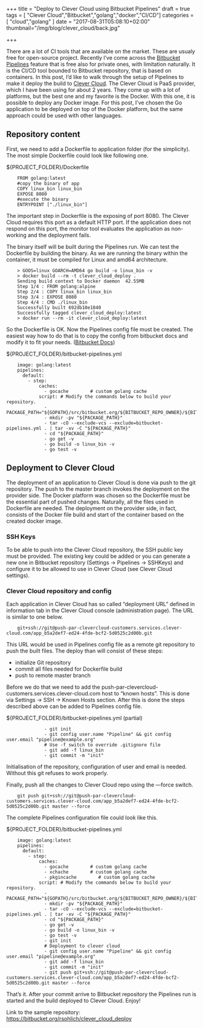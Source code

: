 +++
title = "Deploy to Clever Cloud using Bitbucket Pipelines"
draft = true
tags = [
"Clever Cloud","Bitbucket","golang","docker","CI/CD"]
categories = [
    "cloud","golang"
]
date = "2017-08-31T05:08:10+02:00"
thumbnail="/img/blog/clever_cloud/back.jpg"

+++

There are a lot of CI tools that are available on the market. These are usualy free for open-source project. Recently I’ve come across the [Bitbucket Pipelines](https://bitbucket.org/product/features/pipelines) feature that is free also for private ones, with limitation naturally. It is the CI/CD tool bounded to Bitbucket repository, that is based on containers.
In this post, I’d like to walk through the setup of Pipelines to make it deploy the build to [Clever Cloud](https://www.clever-cloud.com). The Clever Cloud is PaaS provider, which I have been using for about 2 years. They come up with a lot of platforms, but the best one and my favorite is the Docker. With this one, it is possible to deploy any Docker image.
For this post, I’ve chosen the Go application to be deployed on top of the Docker platform, but the same approach could be used with other languages.

## Repository content

First, we need to add a Dockerfile to application folder (for the simplicity). The most simple Dockerfile could look like following one. 

${PROJECT_FOLDER}/Dockerfile
```
    FROM golang:latest
    #copy the binary of app
    COPY linux_bin linux_bin
    EXPOSE 8080
    #execute the binary
    ENTRYPOINT ["./linux_bin"]
```

The important step in Dockerfile is the exposing of port 8080. The Clever Cloud requires this port as a default HTTP port. If the application does not respond on this port, the monitor tool evaluates the application as non-working and the deployment fails.

The binary itself will be built during the Pipelines run. We can test the Dockerfile by building the binary. As we are running the binary within the container, it must be compiled for Linux and amd64 architecture.

```
    > GOOS=linux GOARCH=AMD64 go build -o linux_bin -v
    > docker build --rm -t clever_cloud_deploy .
    Sending build context to Docker daemon  42.55MB
    Step 1/4 : FROM golang:alpine
    Step 2/4 : COPY linux_bin linux_bin
    Step 3/4 : EXPOSE 8080
    Step 4/4 : CMD ./linux_bin
    Successfully built 692db10e1840
    Successfully tagged clever_cloud_deploy:latest
    > docker run --rm -it clever_cloud_deploy:latest
```

So the Dockerfile is OK. Now the Pipelines config file must be created. The easiest way how to do that is to copy the config from bitbucket docs and modify it to fit your needs. ([Bitbucket Docs](https://confluence.atlassian.com/bitbucket/language-guides-856821477.html)) 

${PROJECT_FOLDER}/bitbucket-pipelines.yml
```
    image: golang:latest
    pipelines:
      default:
        - step:
            caches:
              - gocache        # custom golang cache
            script: # Modify the commands below to build your repository.
              - PACKAGE_PATH="${GOPATH}/src/bitbucket.org/${BITBUCKET_REPO_OWNER}/${BITBUCKET_REPO_SLUG}"
              - mkdir -pv "${PACKAGE_PATH}"
              - tar -cO --exclude-vcs --exclude=bitbucket-pipelines.yml . | tar -xv -C "${PACKAGE_PATH}"
              - cd "${PACKAGE_PATH}"
              - go get -v
              - go build -o linux_bin -v
              - go test -v

```

## Deployment to Clever Cloud

The deployment of an application to Clever Cloud is done via push to the git repository. The push to the master branch invokes the deployment on the provider side. The Docker platform was chosen so the Dockerfile must be the essential part of pushed changes.  Naturally, all the files used in Dockerfile are needed. The deployment on the provider side, in fact, consists of the Docker file build and start of the container based on the created docker image.

### SSH Keys

To be able to push into the Clever Cloud repository, the SSH public key must be provided. The existing key could be added or you can generate a new one in Bitbucket repository (Settings → Pipelines → SSHKeys) and configure it to be allowed to use in Clever Cloud (see Clever Cloud settings).

### Clever Cloud repository and config

Each application in Clever Cloud has so called “deployment URL” defined in information tab in the Clever Cloud console (administration page). The URL is similar to one below.

```
    git+ssh://git@push-par-clevercloud-customers.services.clever-cloud.com/app_b5a2def7-ed24-4fde-bcf2-5d0525c2d00b.git
```
This URL would be used in Pipelines config file as a remote git repository to push the built files. The deploy than will consist of these steps:

- initialize Git repository
- commit all files needed for Dockerfile build
- push to remote master branch

Before we do that we need to add the push-par-clevercloud-customers.services.clever-cloud.com host to “known hosts”. This is done via Settings → SSH → Known Hosts section. 
After this is done the steps described above can be added to Pipelines config file.

${PROJECT_FOLDER}/bitbucket-pipelines.yml (partial)
```
              - git init
              - git config user.name "Pipeline" && git config user.email "pipeline@example.org"
              # Use -f switch to override .gitignore file
              - git add -f linux_bin 
              - git commit -m "init"
```

Initialisation of the repository, configuration of user and email is needed. Without this git refuses to work properly.

Finally, push all the changes to Clever Cloud repo using the —force switch.

```
    git push git+ssh://git@push-par-clevercloud-customers.services.clever-cloud.com/app_b5a2def7-ed24-4fde-bcf2-5d0525c2d00b.git master --force
```

The complete Pipelines configuration file could look like this.

${PROJECT_FOLDER}/bitbucket-pipelines.yml
```
    image: golang:latest
    pipelines:
      default:
        - step:
            caches:
              - gocache        # custom golang cache
              - xchache        # custom golang cache
              - pkgincache        # custom golang cache
            script: # Modify the commands below to build your repository.
              - PACKAGE_PATH="${GOPATH}/src/bitbucket.org/${BITBUCKET_REPO_OWNER}/${BITBUCKET_REPO_SLUG}"
              - mkdir -pv "${PACKAGE_PATH}"
              - tar -cO --exclude-vcs --exclude=bitbucket-pipelines.yml . | tar -xv -C "${PACKAGE_PATH}"
              - cd "${PACKAGE_PATH}"
              - go get -v
              - go build -o linux_bin -v
              - go test -v
              - git init
              # Deployment to clever cloud
              - git config user.name "Pipeline" && git config user.email "pipeline@example.org"
              - git add -f linux_bin
              - git commit -m "init"
              - git push git+ssh://git@push-par-clevercloud-customers.services.clever-cloud.com/app_b5a2def7-ed24-4fde-bcf2-5d0525c2d00b.git master --force
```

That’s it. After your commit arrive to Bitbucket repository the Pipelines run is started and the build deployed to Clever Cloud. Enjoy!

Link to the sample repository:
https://bitbucket.org/rsohlich/clever_cloud_deploy

